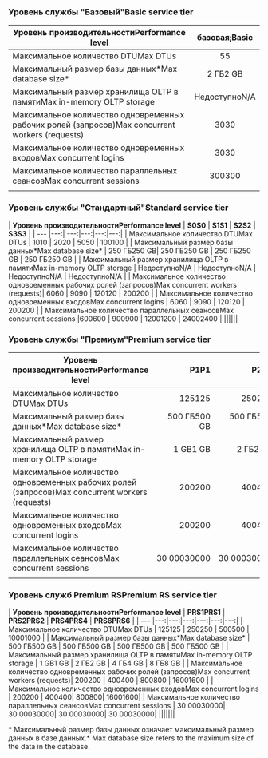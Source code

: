 <!--
Used in:
sql-database-performance-guidance.md  
sql-database-resource-limits.md
sql-database-service-tiers.md  
-->

### <a name="basic-service-tier"></a><span data-ttu-id="69e19-101">Уровень службы "Базовый"</span><span class="sxs-lookup"><span data-stu-id="69e19-101">Basic service tier</span></span>
| <span data-ttu-id="69e19-102">**Уровень производительности**</span><span class="sxs-lookup"><span data-stu-id="69e19-102">**Performance level**</span></span> | <span data-ttu-id="69e19-103">**базовая;**</span><span class="sxs-lookup"><span data-stu-id="69e19-103">**Basic**</span></span> |
| --- | :---: |
| <span data-ttu-id="69e19-104">Максимальное количество DTU</span><span class="sxs-lookup"><span data-stu-id="69e19-104">Max DTUs</span></span> | <span data-ttu-id="69e19-105">5</span><span class="sxs-lookup"><span data-stu-id="69e19-105">5</span></span> |
| <span data-ttu-id="69e19-106">Максимальный размер базы данных*</span><span class="sxs-lookup"><span data-stu-id="69e19-106">Max database size*</span></span> |<span data-ttu-id="69e19-107">2 ГБ</span><span class="sxs-lookup"><span data-stu-id="69e19-107">2 GB</span></span>|
| <span data-ttu-id="69e19-108">Максимальный размер хранилища OLTP в памяти</span><span class="sxs-lookup"><span data-stu-id="69e19-108">Max in-memory OLTP storage</span></span> |<span data-ttu-id="69e19-109">Недоступно</span><span class="sxs-lookup"><span data-stu-id="69e19-109">N/A</span></span> |
| <span data-ttu-id="69e19-110">Максимальное количество одновременных рабочих ролей (запросов)</span><span class="sxs-lookup"><span data-stu-id="69e19-110">Max concurrent workers (requests)</span></span> |<span data-ttu-id="69e19-111">30</span><span class="sxs-lookup"><span data-stu-id="69e19-111">30</span></span> |
| <span data-ttu-id="69e19-112">Максимальное количество одновременных входов</span><span class="sxs-lookup"><span data-stu-id="69e19-112">Max concurrent logins</span></span> |<span data-ttu-id="69e19-113">30</span><span class="sxs-lookup"><span data-stu-id="69e19-113">30</span></span> |
| <span data-ttu-id="69e19-114">Максимальное количество параллельных сеансов</span><span class="sxs-lookup"><span data-stu-id="69e19-114">Max concurrent sessions</span></span> |<span data-ttu-id="69e19-115">300</span><span class="sxs-lookup"><span data-stu-id="69e19-115">300</span></span> |
|||

### <a name="standard-service-tier"></a><span data-ttu-id="69e19-116">Уровень службы "Стандартный"</span><span class="sxs-lookup"><span data-stu-id="69e19-116">Standard service tier</span></span>
| <span data-ttu-id="69e19-117">**Уровень производительности**</span><span class="sxs-lookup"><span data-stu-id="69e19-117">**Performance level**</span></span> | <span data-ttu-id="69e19-118">**S0**</span><span class="sxs-lookup"><span data-stu-id="69e19-118">**S0**</span></span> | <span data-ttu-id="69e19-119">**S1**</span><span class="sxs-lookup"><span data-stu-id="69e19-119">**S1**</span></span> | <span data-ttu-id="69e19-120">**S2**</span><span class="sxs-lookup"><span data-stu-id="69e19-120">**S2**</span></span> | <span data-ttu-id="69e19-121">**S3**</span><span class="sxs-lookup"><span data-stu-id="69e19-121">**S3**</span></span> |
| --- |---:| ---:|---:|---:|---:|
| <span data-ttu-id="69e19-122">Максимальное количество DTU</span><span class="sxs-lookup"><span data-stu-id="69e19-122">Max DTUs</span></span> | <span data-ttu-id="69e19-123">10</span><span class="sxs-lookup"><span data-stu-id="69e19-123">10</span></span> | <span data-ttu-id="69e19-124">20</span><span class="sxs-lookup"><span data-stu-id="69e19-124">20</span></span> | <span data-ttu-id="69e19-125">50</span><span class="sxs-lookup"><span data-stu-id="69e19-125">50</span></span> | <span data-ttu-id="69e19-126">100</span><span class="sxs-lookup"><span data-stu-id="69e19-126">100</span></span> |
| <span data-ttu-id="69e19-127">Максимальный размер базы данных*</span><span class="sxs-lookup"><span data-stu-id="69e19-127">Max database size*</span></span> | <span data-ttu-id="69e19-128">250 ГБ</span><span class="sxs-lookup"><span data-stu-id="69e19-128">250 GB</span></span>| <span data-ttu-id="69e19-129">250 ГБ</span><span class="sxs-lookup"><span data-stu-id="69e19-129">250 GB</span></span> | <span data-ttu-id="69e19-130">250 ГБ</span><span class="sxs-lookup"><span data-stu-id="69e19-130">250 GB</span></span> | <span data-ttu-id="69e19-131">250 ГБ</span><span class="sxs-lookup"><span data-stu-id="69e19-131">250 GB</span></span> |
| <span data-ttu-id="69e19-132">Максимальный размер хранилища OLTP в памяти</span><span class="sxs-lookup"><span data-stu-id="69e19-132">Max in-memory OLTP storage</span></span> | <span data-ttu-id="69e19-133">Недоступно</span><span class="sxs-lookup"><span data-stu-id="69e19-133">N/A</span></span> | <span data-ttu-id="69e19-134">Недоступно</span><span class="sxs-lookup"><span data-stu-id="69e19-134">N/A</span></span> | <span data-ttu-id="69e19-135">Недоступно</span><span class="sxs-lookup"><span data-stu-id="69e19-135">N/A</span></span> | <span data-ttu-id="69e19-136">Недоступно</span><span class="sxs-lookup"><span data-stu-id="69e19-136">N/A</span></span> |
| <span data-ttu-id="69e19-137">Максимальное количество одновременных рабочих ролей (запросов)</span><span class="sxs-lookup"><span data-stu-id="69e19-137">Max concurrent workers (requests)</span></span>| <span data-ttu-id="69e19-138">60</span><span class="sxs-lookup"><span data-stu-id="69e19-138">60</span></span> | <span data-ttu-id="69e19-139">90</span><span class="sxs-lookup"><span data-stu-id="69e19-139">90</span></span> | <span data-ttu-id="69e19-140">120</span><span class="sxs-lookup"><span data-stu-id="69e19-140">120</span></span> | <span data-ttu-id="69e19-141">200</span><span class="sxs-lookup"><span data-stu-id="69e19-141">200</span></span> |
| <span data-ttu-id="69e19-142">Максимальное количество одновременных входов</span><span class="sxs-lookup"><span data-stu-id="69e19-142">Max concurrent logins</span></span> | <span data-ttu-id="69e19-143">60</span><span class="sxs-lookup"><span data-stu-id="69e19-143">60</span></span> | <span data-ttu-id="69e19-144">90</span><span class="sxs-lookup"><span data-stu-id="69e19-144">90</span></span> | <span data-ttu-id="69e19-145">120</span><span class="sxs-lookup"><span data-stu-id="69e19-145">120</span></span> | <span data-ttu-id="69e19-146">200</span><span class="sxs-lookup"><span data-stu-id="69e19-146">200</span></span> |
| <span data-ttu-id="69e19-147">Максимальное количество параллельных сеансов</span><span class="sxs-lookup"><span data-stu-id="69e19-147">Max concurrent sessions</span></span> |<span data-ttu-id="69e19-148">600</span><span class="sxs-lookup"><span data-stu-id="69e19-148">600</span></span> | <span data-ttu-id="69e19-149">900</span><span class="sxs-lookup"><span data-stu-id="69e19-149">900</span></span> | <span data-ttu-id="69e19-150">1200</span><span class="sxs-lookup"><span data-stu-id="69e19-150">1200</span></span> | <span data-ttu-id="69e19-151">2400</span><span class="sxs-lookup"><span data-stu-id="69e19-151">2400</span></span> |
||||||

### <a name="premium-service-tier"></a><span data-ttu-id="69e19-152">Уровень службы "Премиум"</span><span class="sxs-lookup"><span data-stu-id="69e19-152">Premium service tier</span></span> 
| <span data-ttu-id="69e19-153">**Уровень производительности**</span><span class="sxs-lookup"><span data-stu-id="69e19-153">**Performance level**</span></span> | <span data-ttu-id="69e19-154">**P1**</span><span class="sxs-lookup"><span data-stu-id="69e19-154">**P1**</span></span> | <span data-ttu-id="69e19-155">**P2**</span><span class="sxs-lookup"><span data-stu-id="69e19-155">**P2**</span></span> | <span data-ttu-id="69e19-156">**P4**</span><span class="sxs-lookup"><span data-stu-id="69e19-156">**P4**</span></span> | <span data-ttu-id="69e19-157">**P6**</span><span class="sxs-lookup"><span data-stu-id="69e19-157">**P6**</span></span> | <span data-ttu-id="69e19-158">**P11**</span><span class="sxs-lookup"><span data-stu-id="69e19-158">**P11**</span></span> | <span data-ttu-id="69e19-159">**P15**</span><span class="sxs-lookup"><span data-stu-id="69e19-159">**P15**</span></span> | 
| --- |---:|---:|---:|---:|---:|---:|
| <span data-ttu-id="69e19-160">Максимальное количество DTU</span><span class="sxs-lookup"><span data-stu-id="69e19-160">Max DTUs</span></span> | <span data-ttu-id="69e19-161">125</span><span class="sxs-lookup"><span data-stu-id="69e19-161">125</span></span> | <span data-ttu-id="69e19-162">250</span><span class="sxs-lookup"><span data-stu-id="69e19-162">250</span></span> | <span data-ttu-id="69e19-163">500</span><span class="sxs-lookup"><span data-stu-id="69e19-163">500</span></span> | <span data-ttu-id="69e19-164">1000</span><span class="sxs-lookup"><span data-stu-id="69e19-164">1000</span></span> | <span data-ttu-id="69e19-165">1750</span><span class="sxs-lookup"><span data-stu-id="69e19-165">1750</span></span> | <span data-ttu-id="69e19-166">4000</span><span class="sxs-lookup"><span data-stu-id="69e19-166">4000</span></span> |
| <span data-ttu-id="69e19-167">Максимальный размер базы данных*</span><span class="sxs-lookup"><span data-stu-id="69e19-167">Max database size*</span></span> | <span data-ttu-id="69e19-168">500 ГБ</span><span class="sxs-lookup"><span data-stu-id="69e19-168">500 GB</span></span> | <span data-ttu-id="69e19-169">500 ГБ</span><span class="sxs-lookup"><span data-stu-id="69e19-169">500 GB</span></span> | <span data-ttu-id="69e19-170">500 ГБ</span><span class="sxs-lookup"><span data-stu-id="69e19-170">500  GB</span></span> | <span data-ttu-id="69e19-171">500 ГБ</span><span class="sxs-lookup"><span data-stu-id="69e19-171">500 GB</span></span> | <span data-ttu-id="69e19-172">4 TБ</span><span class="sxs-lookup"><span data-stu-id="69e19-172">4 TB</span></span> | <span data-ttu-id="69e19-173">4 TБ</span><span class="sxs-lookup"><span data-stu-id="69e19-173">4 TB</span></span> |
| <span data-ttu-id="69e19-174">Максимальный размер хранилища OLTP в памяти</span><span class="sxs-lookup"><span data-stu-id="69e19-174">Max in-memory OLTP storage</span></span> | <span data-ttu-id="69e19-175">1 GB</span><span class="sxs-lookup"><span data-stu-id="69e19-175">1 GB</span></span> | <span data-ttu-id="69e19-176">2 ГБ</span><span class="sxs-lookup"><span data-stu-id="69e19-176">2 GB</span></span> | <span data-ttu-id="69e19-177">4 ГБ</span><span class="sxs-lookup"><span data-stu-id="69e19-177">4 GB</span></span> | <span data-ttu-id="69e19-178">8 ГБ</span><span class="sxs-lookup"><span data-stu-id="69e19-178">8 GB</span></span> | <span data-ttu-id="69e19-179">14 ГБ</span><span class="sxs-lookup"><span data-stu-id="69e19-179">14 GB</span></span> | <span data-ttu-id="69e19-180">32 ГБ</span><span class="sxs-lookup"><span data-stu-id="69e19-180">32 GB</span></span> |
| <span data-ttu-id="69e19-181">Максимальное количество одновременных рабочих ролей (запросов)</span><span class="sxs-lookup"><span data-stu-id="69e19-181">Max concurrent workers (requests)</span></span>| <span data-ttu-id="69e19-182">200</span><span class="sxs-lookup"><span data-stu-id="69e19-182">200</span></span> | <span data-ttu-id="69e19-183">400</span><span class="sxs-lookup"><span data-stu-id="69e19-183">400</span></span> | <span data-ttu-id="69e19-184">800</span><span class="sxs-lookup"><span data-stu-id="69e19-184">800</span></span> | <span data-ttu-id="69e19-185">1600</span><span class="sxs-lookup"><span data-stu-id="69e19-185">1600</span></span> | <span data-ttu-id="69e19-186">2400</span><span class="sxs-lookup"><span data-stu-id="69e19-186">2400</span></span> | <span data-ttu-id="69e19-187">6400</span><span class="sxs-lookup"><span data-stu-id="69e19-187">6400</span></span> |
| <span data-ttu-id="69e19-188">Максимальное количество одновременных входов</span><span class="sxs-lookup"><span data-stu-id="69e19-188">Max concurrent logins</span></span> | <span data-ttu-id="69e19-189">200</span><span class="sxs-lookup"><span data-stu-id="69e19-189">200</span></span> | <span data-ttu-id="69e19-190">400</span><span class="sxs-lookup"><span data-stu-id="69e19-190">400</span></span>| <span data-ttu-id="69e19-191">800</span><span class="sxs-lookup"><span data-stu-id="69e19-191">800</span></span>| <span data-ttu-id="69e19-192">1600</span><span class="sxs-lookup"><span data-stu-id="69e19-192">1600</span></span>| <span data-ttu-id="69e19-193">2400</span><span class="sxs-lookup"><span data-stu-id="69e19-193">2400</span></span>| <span data-ttu-id="69e19-194">6400</span><span class="sxs-lookup"><span data-stu-id="69e19-194">6400</span></span> |
| <span data-ttu-id="69e19-195">Максимальное количество параллельных сеансов</span><span class="sxs-lookup"><span data-stu-id="69e19-195">Max concurrent sessions</span></span> | <span data-ttu-id="69e19-196">30 000</span><span class="sxs-lookup"><span data-stu-id="69e19-196">30000</span></span>| <span data-ttu-id="69e19-197">30 000</span><span class="sxs-lookup"><span data-stu-id="69e19-197">30000</span></span>| <span data-ttu-id="69e19-198">30 000</span><span class="sxs-lookup"><span data-stu-id="69e19-198">30000</span></span>| <span data-ttu-id="69e19-199">30 000</span><span class="sxs-lookup"><span data-stu-id="69e19-199">30000</span></span>| <span data-ttu-id="69e19-200">30 000</span><span class="sxs-lookup"><span data-stu-id="69e19-200">30000</span></span>| <span data-ttu-id="69e19-201">30 000</span><span class="sxs-lookup"><span data-stu-id="69e19-201">30000</span></span> |
|||||||

### <a name="premium-rs-service-tier"></a><span data-ttu-id="69e19-202">Уровень служб Premium RS</span><span class="sxs-lookup"><span data-stu-id="69e19-202">Premium RS service tier</span></span> 
| <span data-ttu-id="69e19-203">**Уровень производительности**</span><span class="sxs-lookup"><span data-stu-id="69e19-203">**Performance level**</span></span> | <span data-ttu-id="69e19-204">**PRS1**</span><span class="sxs-lookup"><span data-stu-id="69e19-204">**PRS1**</span></span> | <span data-ttu-id="69e19-205">**PRS2**</span><span class="sxs-lookup"><span data-stu-id="69e19-205">**PRS2**</span></span> | <span data-ttu-id="69e19-206">**PRS4**</span><span class="sxs-lookup"><span data-stu-id="69e19-206">**PRS4**</span></span> | <span data-ttu-id="69e19-207">**PRS6**</span><span class="sxs-lookup"><span data-stu-id="69e19-207">**PRS6**</span></span> |
| --- |---:|---:|---:|---:|---:|---:|
| <span data-ttu-id="69e19-208">Максимальное количество DTU</span><span class="sxs-lookup"><span data-stu-id="69e19-208">Max DTUs</span></span> | <span data-ttu-id="69e19-209">125</span><span class="sxs-lookup"><span data-stu-id="69e19-209">125</span></span> | <span data-ttu-id="69e19-210">250</span><span class="sxs-lookup"><span data-stu-id="69e19-210">250</span></span> | <span data-ttu-id="69e19-211">500</span><span class="sxs-lookup"><span data-stu-id="69e19-211">500</span></span> | <span data-ttu-id="69e19-212">1000</span><span class="sxs-lookup"><span data-stu-id="69e19-212">1000</span></span> |
| <span data-ttu-id="69e19-213">Максимальный размер базы данных*</span><span class="sxs-lookup"><span data-stu-id="69e19-213">Max database size*</span></span> | <span data-ttu-id="69e19-214">500 ГБ</span><span class="sxs-lookup"><span data-stu-id="69e19-214">500 GB</span></span> | <span data-ttu-id="69e19-215">500 ГБ</span><span class="sxs-lookup"><span data-stu-id="69e19-215">500 GB</span></span> | <span data-ttu-id="69e19-216">500 ГБ</span><span class="sxs-lookup"><span data-stu-id="69e19-216">500  GB</span></span> | <span data-ttu-id="69e19-217">500 ГБ</span><span class="sxs-lookup"><span data-stu-id="69e19-217">500 GB</span></span> |
| <span data-ttu-id="69e19-218">Максимальный размер хранилища OLTP в памяти</span><span class="sxs-lookup"><span data-stu-id="69e19-218">Max in-memory OLTP storage</span></span> | <span data-ttu-id="69e19-219">1 GB</span><span class="sxs-lookup"><span data-stu-id="69e19-219">1 GB</span></span> | <span data-ttu-id="69e19-220">2 ГБ</span><span class="sxs-lookup"><span data-stu-id="69e19-220">2 GB</span></span> | <span data-ttu-id="69e19-221">4 ГБ</span><span class="sxs-lookup"><span data-stu-id="69e19-221">4 GB</span></span> | <span data-ttu-id="69e19-222">8 ГБ</span><span class="sxs-lookup"><span data-stu-id="69e19-222">8 GB</span></span> |
| <span data-ttu-id="69e19-223">Максимальное количество одновременных рабочих ролей (запросов)</span><span class="sxs-lookup"><span data-stu-id="69e19-223">Max concurrent workers (requests)</span></span>| <span data-ttu-id="69e19-224">200</span><span class="sxs-lookup"><span data-stu-id="69e19-224">200</span></span> | <span data-ttu-id="69e19-225">400</span><span class="sxs-lookup"><span data-stu-id="69e19-225">400</span></span> | <span data-ttu-id="69e19-226">800</span><span class="sxs-lookup"><span data-stu-id="69e19-226">800</span></span> | <span data-ttu-id="69e19-227">1600</span><span class="sxs-lookup"><span data-stu-id="69e19-227">1600</span></span> |
| <span data-ttu-id="69e19-228">Максимальное количество одновременных входов</span><span class="sxs-lookup"><span data-stu-id="69e19-228">Max concurrent logins</span></span> | <span data-ttu-id="69e19-229">200</span><span class="sxs-lookup"><span data-stu-id="69e19-229">200</span></span> | <span data-ttu-id="69e19-230">400</span><span class="sxs-lookup"><span data-stu-id="69e19-230">400</span></span>| <span data-ttu-id="69e19-231">800</span><span class="sxs-lookup"><span data-stu-id="69e19-231">800</span></span>| <span data-ttu-id="69e19-232">1600</span><span class="sxs-lookup"><span data-stu-id="69e19-232">1600</span></span>|
| <span data-ttu-id="69e19-233">Максимальное количество параллельных сеансов</span><span class="sxs-lookup"><span data-stu-id="69e19-233">Max concurrent sessions</span></span> | <span data-ttu-id="69e19-234">30 000</span><span class="sxs-lookup"><span data-stu-id="69e19-234">30000</span></span>| <span data-ttu-id="69e19-235">30 000</span><span class="sxs-lookup"><span data-stu-id="69e19-235">30000</span></span>| <span data-ttu-id="69e19-236">30 000</span><span class="sxs-lookup"><span data-stu-id="69e19-236">30000</span></span>| <span data-ttu-id="69e19-237">30 000</span><span class="sxs-lookup"><span data-stu-id="69e19-237">30000</span></span>|
|||||||

<span data-ttu-id="69e19-238">\* Максимальный размер базы данных означает максимальный размер данных в базе данных.</span><span class="sxs-lookup"><span data-stu-id="69e19-238">\* Max database size refers to the maximum size of the data in the database.</span></span> 